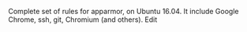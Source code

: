 Complete set of rules for apparmor, on Ubuntu 16.04. It include Google Chrome, ssh, git, Chromium (and others). Edit

